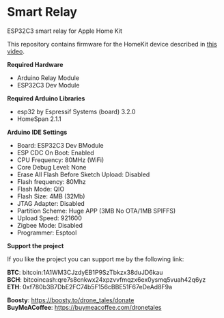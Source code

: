 # Smart Relay
 ESP32C3 smart relay for Apple Home Kit

 This repository contains firmware for the HomeKit device described in [this video](https://youtu.be/vQ_4E_zfgw4).

 **Required Hardware**
 - Arduino Relay Module
 - ESP32C3 Dev Module
 
 **Required Arduino Libraries**
 - esp32 by Espressif Systems (board) 3.2.0
 - HomeSpan 2.1.1
 
 **Arduino IDE Settings**
 - Board: ESP32C3 Dev BModule
 - ESP CDC On Boot: Enabled
 - CPU Frequency: 80MHz (WiFi)
 - Core Debug Level: None
 - Erase All Flash Before Sketch Upload: Disabled
 - Flash frequency: 80Mhz
 - Flash Mode: QIO
 - Flash Size: 4MB (32Mb)
 - JTAG Adapter: Disabled
 - Partition Scheme: Huge APP (3MB No OTA/1MB SPIFFS)
 - Upload Speed: 921600
 - Zigbee Mode: Disabled
 - Programmer: Esptool

 **Support the project**
 
 If you like the project you can support me by the following link:  
 
 **BTC**: bitcoin:1A1WM3CJzdyEB1P9SzTbkzx38duJD6kau  
 **BCH**: bitcoincash:qre7s8cnkwx24xpzvvfmqzx6ex0ysmq5vuah42q6yz  
 **ETH**: 0xf780b3B7DbE2FC74b5F156cBBE51F67eDeAd8F9a  
 
 **Boosty**: https://boosty.to/drone_tales/donate  
 **BuyMeACoffee**: https://buymeacoffee.com/dronetales  
